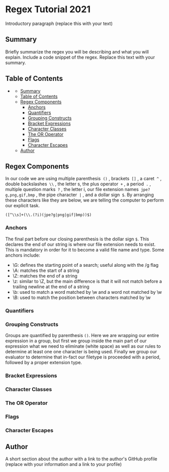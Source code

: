 # Regex Tutorial 2021

Introductory paragraph (replace this with your text)

## Summary

Briefly summarize the regex you will be describing and what you will explain. Include a code snippet of the regex. Replace this text with your summary.

## Table of Contents

- [](#)
  - [Summary](#summary)
  - [Table of Contents](#table-of-contents)
  - [Regex Components](#regex-components)
    - [Anchors](#anchors)
    - [Quantifiers](#quantifiers)
    - [Grouping Constructs](#grouping-constructs)
    - [Bracket Expressions](#bracket-expressions)
    - [Character Classes](#character-classes)
    - [The OR Operator](#the-or-operator)
    - [Flags](#flags)
    - [Character Escapes](#character-escapes)
  - [Author](#author)
## Regex Components

In our code we are using multiple parenthesis``` ()``` , brackets``` []``` , a caret``` ^``` , double backslashes``` \\``` , the letter s, the plus operator``` +``` , a period``` .``` , multiple question marks``` ?``` , the letter i, our file extension names``` jpe?g,png,gif,bmp``` , the pipe character``` |``` , and a dollar sign``` $```. By arranging these characters like they are below, we are telling the computer to perform our explicit task.

```([^\\s]+(\\.(?i)(jpe?g|png|gif|bmp))$)``` 

### Anchors
The final part before our closing parenthesis is the dollar sign ```$```. This declares the end of our string is where our file extension needs to exist. This is mandatory in order for it to become a valid file name and type.
Some anchors include:

- \G: defines the starting point of a search; useful along with the /g flag
- \A: matches the start of a string
- \Z: matches the end of a string
- \z: similar to \Z, but the main difference is that it will not match before a trailing newline at the end of a string
- \b: used to match a word matched by \w and a word not matched by \w
- \B: used to match the position between characters matched by \w


### Quantifiers

### Grouping Constructs
Groups are quantified by parenthesis ```()```. Here we are wrapping our entire expression in a group, but first we group inside the main part of our expression what we need to eliminate (white space) as well as our rules to determine at least one one character is being used. Finally we group our evaluator to determine that in-fact our filetype is proceeded with a period, followed by a proper extension type.

### Bracket Expressions

### Character Classes

### The OR Operator

### Flags

### Character Escapes

## Author

A short section about the author with a link to the author's GitHub profile (replace with your information and a link to your profile)
